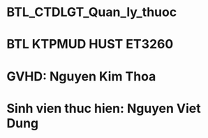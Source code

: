 # BTL_CTDLGT_Quan_ly_thuoc
# BTL KTPMUD HUST ET3260
# GVHD: Nguyen Kim Thoa
# Sinh vien thuc hien: Nguyen Viet Dung
